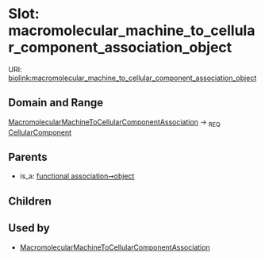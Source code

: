 
# Slot: macromolecular_machine_to_cellular_component_association_object




URI: [biolink:macromolecular_machine_to_cellular_component_association_object](https://w3id.org/biolink/vocab/macromolecular_machine_to_cellular_component_association_object)


## Domain and Range

[MacromolecularMachineToCellularComponentAssociation](MacromolecularMachineToCellularComponentAssociation.md) ->  <sub>REQ</sub>
 [CellularComponent](CellularComponent.md)

## Parents

 *  is_a: [functional association➞object](functional_association_object.md)

## Children


## Used by

 * [MacromolecularMachineToCellularComponentAssociation](MacromolecularMachineToCellularComponentAssociation.md)
